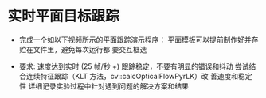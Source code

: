 # 实时平面目标跟踪

+ 完成一个如以下视频所示的平面跟踪演示程序：
平面模板可以提前制作好并存贮在文件里，避免每次运行都
要交互框选

+ 要求:
速度达到实时 (25 帧/秒 +)
跟踪稳定，不要有明显的错误和抖动
尝试结合连续特征跟踪（KLT 方法，cv::calcOpticalFlowPyrLK）改
善速度和稳定性
详细记录实验过程中针对遇到问题的解决方案和结果

